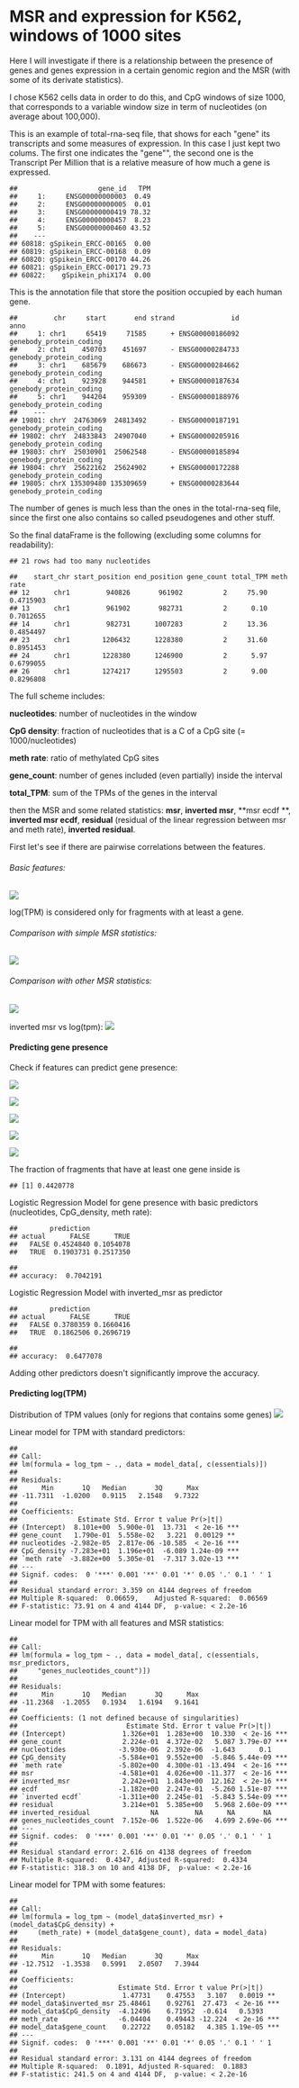 MSR and expression for K562, windows of 1000 sites
================

Here I will investigate if there is a relationship between the presence of genes and genes expression in a certain genomic region and the MSR (with some of its derivate statistics).

I chose K562 cells data in order to do this, and CpG windows of size 1000, that corresponds to a variable window size in term of nucleotides (on average about 100,000).

This is an example of total-rna-seq file, that shows for each "gene" its transcripts and some measures of expression. In this case I just kept two colums. The first one indicates the "gene"", the second one is the Transcript Per Million that is a relative measure of how much a gene is expressed.

    ##                    gene_id   TPM
    ##     1:     ENSG00000000003  0.49
    ##     2:     ENSG00000000005  0.01
    ##     3:     ENSG00000000419 78.32
    ##     4:     ENSG00000000457  8.23
    ##     5:     ENSG00000000460 43.52
    ##    ---                          
    ## 60818: gSpikein_ERCC-00165  0.00
    ## 60819: gSpikein_ERCC-00168  0.09
    ## 60820: gSpikein_ERCC-00170 44.26
    ## 60821: gSpikein_ERCC-00171 29.73
    ## 60822:    gSpikein_phiX174  0.00

This is the annotation file that store the position occupied by each human gene.

    ##         chr     start       end strand              id                    anno
    ##     1: chr1     65419     71585      + ENSG00000186092 genebody_protein_coding
    ##     2: chr1    450703    451697      - ENSG00000284733 genebody_protein_coding
    ##     3: chr1    685679    686673      - ENSG00000284662 genebody_protein_coding
    ##     4: chr1    923928    944581      + ENSG00000187634 genebody_protein_coding
    ##     5: chr1    944204    959309      - ENSG00000188976 genebody_protein_coding
    ##    ---                                                                        
    ## 19801: chrY  24763069  24813492      - ENSG00000187191 genebody_protein_coding
    ## 19802: chrY  24833843  24907040      + ENSG00000205916 genebody_protein_coding
    ## 19803: chrY  25030901  25062548      - ENSG00000185894 genebody_protein_coding
    ## 19804: chrY  25622162  25624902      + ENSG00000172288 genebody_protein_coding
    ## 19805: chrX 135309480 135309659      + ENSG00000283644 genebody_protein_coding

The number of genes is much less than the ones in the total-rna-seq file, since the first one also contains so called pseudogenes and other stuff.

So the final dataFrame is the following (excluding some columns for readability):

    ## 21 rows had too many nucleotides

    ##    start_chr start_position end_position gene_count total_TPM meth rate
    ## 12      chr1         940826       961902          2     75.90 0.4715903
    ## 13      chr1         961902       982731          2      0.10 0.7012655
    ## 14      chr1         982731      1007283          2     13.36 0.4854497
    ## 23      chr1        1206432      1228380          2     31.60 0.8951453
    ## 24      chr1        1228380      1246900          2      5.97 0.6799055
    ## 26      chr1        1274217      1295503          2      9.00 0.8296808

The full scheme includes:

**nucleotides**: number of nucleotides in the window

**CpG density**: fraction of nucleotides that is a C of a CpG site (= 1000/nucleotides)

**meth rate**: ratio of methylated CpG sites

**gene\_count**: number of genes included (even partially) inside the interval

**total\_TPM**: sum of the TPMs of the genes in the interval

then the MSR and some related statistics: **msr**, **inverted msr**, **msr ecdf **, **inverted msr ecdf**, **residual** (residual of the linear regression between msr and meth rate), **inverted residual**.

First let's see if there are pairwise correlations between the features.

###### Basic features:

![](MSR_and_expression_K562_1e3_files/figure-markdown_github/unnamed-chunk-6-1.png)

log(TPM) is considered only for fragments with at least a gene.

###### Comparison with simple MSR statistics:

![](MSR_and_expression_K562_1e3_files/figure-markdown_github/unnamed-chunk-7-1.png)

###### Comparison with other MSR statistics:

![](MSR_and_expression_K562_1e3_files/figure-markdown_github/unnamed-chunk-8-1.png)

inverted msr vs log(tpm): ![](MSR_and_expression_K562_1e3_files/figure-markdown_github/unnamed-chunk-9-1.png)

#### Predicting gene presence

Check if features can predict gene presence:

![](MSR_and_expression_K562_1e3_files/figure-markdown_github/unnamed-chunk-10-1.png)

![](MSR_and_expression_K562_1e3_files/figure-markdown_github/unnamed-chunk-11-1.png)

![](MSR_and_expression_K562_1e3_files/figure-markdown_github/unnamed-chunk-12-1.png)

![](MSR_and_expression_K562_1e3_files/figure-markdown_github/unnamed-chunk-13-1.png)

![](MSR_and_expression_K562_1e3_files/figure-markdown_github/unnamed-chunk-14-1.png)

The fraction of fragments that have at least one gene inside is

    ## [1] 0.4420778

Logistic Regression Model for gene presence with basic predictors (nucleotides, CpG\_density, meth rate):

    ##        prediction
    ## actual      FALSE      TRUE
    ##   FALSE 0.4524840 0.1054078
    ##   TRUE  0.1903731 0.2517350

    ## 
    ## accuracy:  0.7042191

Logistic Regression Model with inverted\_msr as predictor

    ##        prediction
    ## actual      FALSE      TRUE
    ##   FALSE 0.3780359 0.1660416
    ##   TRUE  0.1862506 0.2696719

    ## 
    ## accuracy:  0.6477078

Adding other predictors doesn't significantly improve the accuracy.

#### Predicting log(TPM)

Distribution of TPM values (only for regions that contains some genes) ![](MSR_and_expression_K562_1e3_files/figure-markdown_github/unnamed-chunk-18-1.png)

Linear model for TPM with standard predictors:

    ## 
    ## Call:
    ## lm(formula = log_tpm ~ ., data = model_data[, c(essentials)])
    ## 
    ## Residuals:
    ##      Min       1Q   Median       3Q      Max 
    ## -11.7311  -1.0200   0.9115   2.1548   9.7322 
    ## 
    ## Coefficients:
    ##               Estimate Std. Error t value Pr(>|t|)    
    ## (Intercept)  8.101e+00  5.900e-01  13.731  < 2e-16 ***
    ## gene_count   1.790e-01  5.558e-02   3.221  0.00129 ** 
    ## nucleotides -2.982e-05  2.817e-06 -10.585  < 2e-16 ***
    ## CpG_density -7.283e+01  1.196e+01  -6.089 1.24e-09 ***
    ## `meth rate` -3.882e+00  5.305e-01  -7.317 3.02e-13 ***
    ## ---
    ## Signif. codes:  0 '***' 0.001 '**' 0.01 '*' 0.05 '.' 0.1 ' ' 1
    ## 
    ## Residual standard error: 3.359 on 4144 degrees of freedom
    ## Multiple R-squared:  0.06659,    Adjusted R-squared:  0.06569 
    ## F-statistic: 73.91 on 4 and 4144 DF,  p-value: < 2.2e-16

Linear model for TPM with all features and MSR statistics:

    ## 
    ## Call:
    ## lm(formula = log_tpm ~ ., data = model_data[, c(essentials, msr_predictors, 
    ##     "genes_nucleotides_count")])
    ## 
    ## Residuals:
    ##      Min       1Q   Median       3Q      Max 
    ## -11.2368  -1.2055   0.1934   1.6194   9.1641 
    ## 
    ## Coefficients: (1 not defined because of singularities)
    ##                           Estimate Std. Error t value Pr(>|t|)    
    ## (Intercept)              1.326e+01  1.283e+00  10.330  < 2e-16 ***
    ## gene_count               2.224e-01  4.372e-02   5.087 3.79e-07 ***
    ## nucleotides             -3.930e-06  2.392e-06  -1.643      0.1    
    ## CpG_density             -5.584e+01  9.552e+00  -5.846 5.44e-09 ***
    ## `meth rate`             -5.802e+00  4.300e-01 -13.494  < 2e-16 ***
    ## msr                     -4.581e+01  4.026e+00 -11.377  < 2e-16 ***
    ## inverted_msr             2.242e+01  1.843e+00  12.162  < 2e-16 ***
    ## ecdf                    -1.182e+00  2.247e-01  -5.260 1.51e-07 ***
    ## `inverted ecdf`         -1.311e+00  2.245e-01  -5.843 5.54e-09 ***
    ## residual                 3.214e+01  5.385e+00   5.968 2.60e-09 ***
    ## inverted_residual               NA         NA      NA       NA    
    ## genes_nucleotides_count  7.152e-06  1.522e-06   4.699 2.69e-06 ***
    ## ---
    ## Signif. codes:  0 '***' 0.001 '**' 0.01 '*' 0.05 '.' 0.1 ' ' 1
    ## 
    ## Residual standard error: 2.616 on 4138 degrees of freedom
    ## Multiple R-squared:  0.4347, Adjusted R-squared:  0.4334 
    ## F-statistic: 318.3 on 10 and 4138 DF,  p-value: < 2.2e-16

Linear model for TPM with some features:

    ## 
    ## Call:
    ## lm(formula = log_tpm ~ (model_data$inverted_msr) + (model_data$CpG_density) + 
    ##     (meth_rate) + (model_data$gene_count), data = model_data)
    ## 
    ## Residuals:
    ##      Min       1Q   Median       3Q      Max 
    ## -12.7512  -1.3538   0.5991   2.0507   7.3944 
    ## 
    ## Coefficients:
    ##                         Estimate Std. Error t value Pr(>|t|)    
    ## (Intercept)              1.47731    0.47553   3.107   0.0019 ** 
    ## model_data$inverted_msr 25.48461    0.92761  27.473  < 2e-16 ***
    ## model_data$CpG_density  -4.12496    6.71952  -0.614   0.5393    
    ## meth_rate               -6.04404    0.49443 -12.224  < 2e-16 ***
    ## model_data$gene_count    0.22722    0.05182   4.385 1.19e-05 ***
    ## ---
    ## Signif. codes:  0 '***' 0.001 '**' 0.01 '*' 0.05 '.' 0.1 ' ' 1
    ## 
    ## Residual standard error: 3.131 on 4144 degrees of freedom
    ## Multiple R-squared:  0.1891, Adjusted R-squared:  0.1883 
    ## F-statistic: 241.5 on 4 and 4144 DF,  p-value: < 2.2e-16
